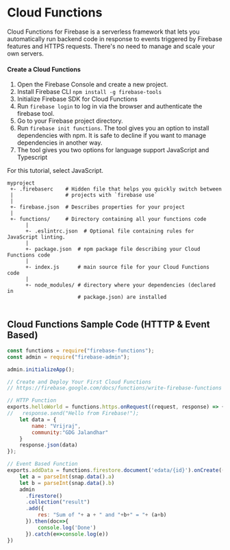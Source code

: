# Cloud Functions

Cloud Functions for Firebase is a serverless framework that lets you automatically run backend code in response to events triggered by Firebase features and HTTPS requests. 
There's no need to manage and scale your own servers.

#### Create a Cloud Functions
1. Open the Firebase Console and create a new project.
1. Install Firebase CLI `npm install -g firebase-tools`
1. Initialize Firebase SDK for Cloud Functions
  1. Run `firebase login` to log in via the browser and authenticate the firebase tool.
  1. Go to your Firebase project directory.
  1. Run `firebase init functions`. The tool gives you an option to install dependencies with npm. It is safe to decline if you want to manage dependencies in another way.
1. The tool gives you two options for language support JavaScript and Typescript

For this tutorial, select JavaScript.

```
myproject
 +- .firebaserc    # Hidden file that helps you quickly switch between
 |                 # projects with `firebase use`
 |
 +- firebase.json  # Describes properties for your project
 |
 +- functions/     # Directory containing all your functions code
      |
      +- .eslintrc.json  # Optional file containing rules for JavaScript linting.
      |
      +- package.json  # npm package file describing your Cloud Functions code
      |
      +- index.js      # main source file for your Cloud Functions code
      |
      +- node_modules/ # directory where your dependencies (declared in
                       # package.json) are installed
                       
```

## Cloud Functions Sample Code (HTTTP & Event Based)
  
```js
const functions = require("firebase-functions");
const admin = require("firebase-admin");

admin.initializeApp();

// Create and Deploy Your First Cloud Functions
// https://firebase.google.com/docs/functions/write-firebase-functions

// HTTP Function
exports.helloWorld = functions.https.onRequest((request, response) => {
//   response.send("Hello from Firebase!");
    let data = {
        name: "Vrijraj",
        community:"GDG Jalandhar"
    }
    response.json(data)
});

// Event Based Function
exports.addData = functions.firestore.document('edata/{id}').onCreate((snap, context)=>{
    let a = parseInt(snap.data().a)
    let b = parseInt(snap.data().b)
    admin
      .firestore()
      .collection("result")
      .add({
          res: "Sum of "+ a + " and "+b+" = "+ (a+b)
      }).then(doc=>{
          console.log('Done')
      }).catch(e=>console.log(e))
})
```
